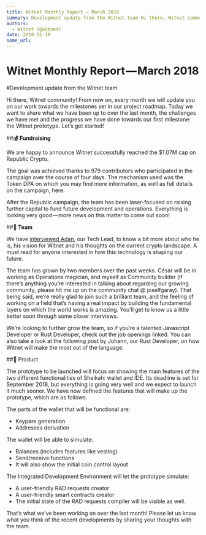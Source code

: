 ```yaml
---
title: Witnet Monthly Report — March 2018
summary: Development update from the Witnet team Hi there, Witnet community! From now on, every month we will update you on our work towards the milestones set in our project roadmap. Today we want to share what we have been up to over the last month, the challenges we have met and the progress we have done towards our first milestone- the Witnet prototype. Let’s get started!💰 Fundraising We are happy to announce Witnet successfully reached the $1.07M cap on Republic Crypto. The goal was achieved thanks
authors:
  - Witnet (@witnet)
date: 2018-11-19
some_url: 
---
```


# Witnet Monthly Report — March 2018

#Development update from the Witnet team


Hi there, Witnet community! From now on, every month we will update you on our work towards the milestones set in our project roadmap. Today we want to share what we have been up to over the last month, the challenges we have met and the progress we have done towards our first milestone: the Witnet prototype. Let’s get started!

##**💰 Fundraising**

We are happy to announce Witnet successfully reached the $1.07M cap on Republic Crypto.

The goal was achieved thanks to 979 contributors who participated in the campaign over the course of four days. The mechanism used was the Token DPA on which you may find more information, as well as full details on the campaign, here.

After the Republic campaign, the team has been laser-focused on raising further capital to fund future development and operations. Everything is looking very good — more news on this matter to come out soon!

##**💜 Team**

We have [interviewed Adan](https://beta.kauri.io/public-profile/6e324914518ed1d4df5a72b405cbb9a64d815d57), our Tech Lead, to know a bit more about who he is, his vision for Witnet and his thoughts on the current crypto landscape. A must read for anyone interested in how this technology is shaping our future.

The team has grown by two members over the past weeks. César will be in working as Operations magician, and myself as Community builder (if there’s anything you’re interested in talking about regarding our growing community, please hit me up on the community chat @ joselfgaray). That being said, we’re really glad to join such a brilliant team, and the feeling of working on a field that’s having a real impact by building the fundamental layers on which the world works is amazing. You’ll get to know us a little better soon through some closer interviews.

We’re looking to further grow the team, so if you’re a talented Javascript Developer or Rust Developer, check out the job openings linked. You can also take a look at the following post by Johann, our Rust Developer, on how Witnet will make the most out of the language.

##🔧 Product

The prototype to be launched will focus on showing the main features of the two different functionalities of Sheikah: wallet and IDE. Its deadline is set for September 2018, but everything is going very well and we expect to launch it much sooner. We have now defined the features that will make up the prototype, which are as follows.

The parts of the wallet that will be functional are:

- Keypare generation
- Addresses derivation

The wallet will be able to simulate:

- Balances (includes features like vesting)
- Send/receive functions
- It will also show the initial coin control layout

The Integrated Development Environment will let the prototype simulate:

- A user-friendly RAD requests creator
- A user-friendly smart contracts creator
- The initial state of the RAD requests compiler will be visible as well.

That’s what we’ve been working on over the last month! Please let us know what you think of the recent developments by sharing your thoughts with the team.

